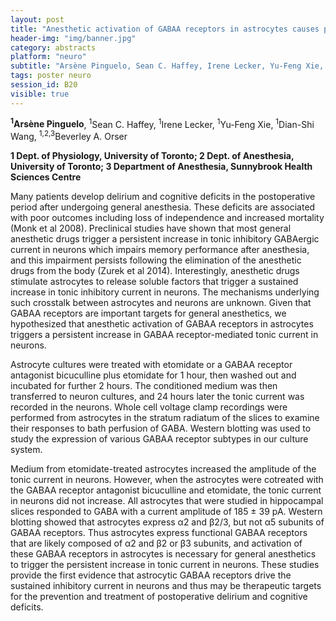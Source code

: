 ```yaml
---
layout: post
title: "Anesthetic activation of GABAA receptors in astrocytes causes persistent GABAA receptor hyperactivity in neurons in mice"
header-img: "img/banner.jpg"
category: abstracts
platform: "neuro"
subtitle: "Arsène Pinguelo, Sean C. Haffey, Irene Lecker, Yu-Feng Xie, Dian-Shi Wang, Beverley A. Orser"
tags: poster neuro
session_id: B20
visible: true
---
```

**<sup>1</sup>Arsène Pinguelo**, <sup>1</sup>Sean C. Haffey, <sup>1</sup>Irene Lecker, <sup>1</sup>Yu-Feng Xie, <sup>1</sup>Dian-Shi Wang, <sup>1,2,3</sup>Beverley A. Orser

__1 Dept. of Physiology, University of Toronto; 2 Dept. of Anesthesia, University of Toronto; 3 Department of Anesthesia, Sunnybrook Health Sciences Centre__

Many patients develop delirium and cognitive deficits in the postoperative period after undergoing general anesthesia. These deficits are associated with poor outcomes including loss of independence and increased mortality (Monk et al 2008). Preclinical studies have shown that most general anesthetic drugs trigger a persistent increase in tonic inhibitory GABAergic current in neurons which impairs memory performance after anesthesia, and this impairment persists following the elimination of the anesthetic drugs from the body (Zurek et al 2014). Interestingly, anesthetic drugs stimulate astrocytes to release soluble factors that trigger a sustained increase in tonic inhibitory current in neurons. The mechanisms underlying such crosstalk between astrocytes and neurons are unknown. Given that GABAA receptors are important targets for general anesthetics, we hypothesized that anesthetic activation of GABAA receptors in astrocytes triggers a persistent increase in GABAA receptor-mediated tonic current in neurons. 

Astrocyte cultures were treated with etomidate or a GABAA receptor antagonist bicuculline plus etomidate for 1 hour, then washed out and incubated for further 2 hours. The conditioned medium was then transferred to neuron cultures, and 24 hours later the tonic current was recorded in the neurons. Whole cell voltage clamp recordings were performed from astrocytes in the stratum radiatum of the slices to examine their responses to bath perfusion of GABA. Western blotting was used to study the expression of various GABAA receptor subtypes in our culture system.

Medium from etomidate-treated astrocytes increased the amplitude of the tonic current in neurons. However, when the astrocytes were cotreated with the GABAA receptor antagonist bicuculline and etomidate, the tonic current in neurons did not increase. All astrocytes that were studied in hippocampal slices responded to GABA with a current amplitude of 185 ± 39 pA. Western blotting showed that astrocytes express α2 and β2/3, but not α5 subunits of GABAA receptors. Thus astrocytes express functional GABAA receptors that are likely composed of α2 and β2 or β3 subunits, and activation of these GABAA receptors in astrocytes is necessary for general anesthetics to trigger the persistent increase in tonic current in neurons. These studies provide the first evidence that astrocytic GABAA receptors drive the sustained inhibitory current in neurons and thus may be therapeutic targets for the prevention and treatment of postoperative delirium and cognitive deficits. 
